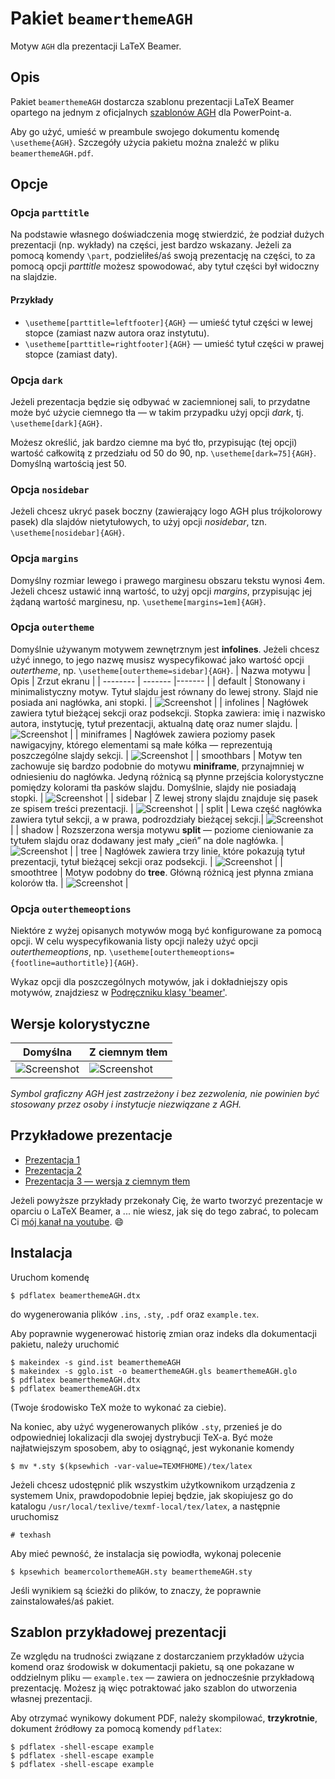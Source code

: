 # Pakiet `beamerthemeAGH`
Motyw `AGH` dla prezentacji LaTeX Beamer.
## Opis
Pakiet `beamerthemeAGH` dostarcza szablonu prezentacji LaTeX Beamer opartego na jednym z oficjalnych [szablonów AGH](http://www.agh.edu.pl/uczelnia/system-identyfikacji-wizualnej/szablon-prezentacji/) dla PowerPoint-a.

Aby go użyć, umieść w preambule swojego dokumentu komendę `\usetheme{AGH}`. Szczegóły użycia pakietu można znaleźć w pliku `beamerthemeAGH.pdf`.
## Opcje
### Opcja `parttitle`
Na podstawie własnego doświadczenia mogę stwierdzić, że podział dużych prezentacji (np. wykłady) na części, jest bardzo wskazany. Jeżeli za pomocą komendy `\part`, podzieliłeś/aś swoją prezentację na części, to za pomocą opcji _parttitle_ możesz spowodować, aby tytuł części był widoczny na slajdzie.
#### Przykłady
- `\usetheme[parttitle=leftfooter]{AGH}` — umieść tytuł części w lewej stopce (zamiast nazw autora oraz instytutu).
- `\usetheme[parttitle=rightfooter]{AGH}` — umieść tytuł części w prawej stopce (zamiast daty).
### Opcja `dark`
Jeżeli prezentacja będzie się odbywać w zaciemnionej sali, to przydatne może być użycie ciemnego tła — w takim przypadku użyj opcji _dark_, tj.  `\usetheme[dark]{AGH}`.

Możesz określić, jak bardzo ciemne ma być tło, przypisując (tej opcji) wartość całkowitą z przedziału od 50 do 90, np. `\usetheme[dark=75]{AGH}`. Domyślną wartością jest 50.
### Opcja `nosidebar`
Jeżeli chcesz ukryć pasek boczny (zawierający logo AGH plus trójkolorowy pasek) dla slajdów nietytułowych, to użyj opcji _nosidebar_, tzn.  `\usetheme[nosidebar]{AGH}`.
### Opcja `margins`
Domyślny rozmiar lewego i prawego marginesu obszaru tekstu wynosi 4em. Jeżeli chcesz ustawić inną wartość, to użyj opcji _margins_, przypisując jej żądaną wartość marginesu, np. `\usetheme[margins=1em]{AGH}`.
### Opcja `outertheme`
Domyślnie używanym motywem zewnętrznym jest **infolines**. Jeżeli chcesz użyć innego, to jego nazwę musisz wyspecyfikować jako wartość opcji _outertheme_, np.  `\usetheme[outertheme=sidebar]{AGH}`. 
| Nazwa motywu | Opis | Zrzut ekranu |
| --------   | ------- |------- |
| default    | Stonowany i minimalistyczny motyw. Tytuł slajdu jest równany do lewej strony. Slajd nie posiada ani nagłówka, ani stopki. | ![Screenshot](https://www.icsr.agh.edu.pl/~polak/wms/beamer-AGH-default.png "Slajd") |
| infolines  | Nagłówek zawiera tytuł bieżącej sekcji oraz podsekcji. Stopka zawiera: imię i nazwisko autora, instytucję, tytuł prezentacji, aktualną datę oraz numer slajdu. | ![Screenshot](https://www.icsr.agh.edu.pl/~polak/wms/beamer-AGH-infolines.png "Slajd") |
| miniframes | Nagłówek zawiera poziomy pasek nawigacyjny, którego elementami są małe kółka — reprezentują poszczególne slajdy sekcji. | ![Screenshot](https://www.icsr.agh.edu.pl/~polak/wms/beamer-AGH-miniframes.png "Slajd") |
| smoothbars | Motyw ten zachowuje się bardzo podobnie do motywu **miniframe**, przynajmniej w odniesieniu do nagłówka. Jedyną różnicą są płynne przejścia kolorystyczne pomiędzy kolorami tła pasków slajdu.  Domyślnie, slajdy nie posiadają stopki. | ![Screenshot](https://www.icsr.agh.edu.pl/~polak/wms/beamer-AGH-smoothbars.png "Slajd") |
| sidebar    | Z lewej strony slajdu znajduje się pasek ze spisem treści prezentacji. | ![Screenshot](https://www.icsr.agh.edu.pl/~polak/wms/beamer-AGH-sidebar.png "Slajd") |
| split      | Lewa część nagłówka zawiera tytuł sekcji, a w prawa, podrozdziały bieżącej sekcji.| ![Screenshot](https://www.icsr.agh.edu.pl/~polak/wms/beamer-AGH-split.png "Slajd") |
| shadow     | Rozszerzona wersja motywu **split** — poziome cieniowanie za tytułem slajdu oraz dodawany jest mały „cień” na dole nagłówka. | ![Screenshot](https://www.icsr.agh.edu.pl/~polak/wms/beamer-AGH-shadow.png "Slajd") |
| tree       | Nagłówek zawiera trzy linie, które pokazują tytuł prezentacji, tytuł bieżącej sekcji oraz podsekcji. | ![Screenshot](https://www.icsr.agh.edu.pl/~polak/wms/beamer-AGH-tree.png "Slajd") |
| smoothtree | Motyw podobny do **tree**. Główną różnicą jest płynna zmiana kolorów tła. | ![Screenshot](https://www.icsr.agh.edu.pl/~polak/wms/beamer-AGH-smoothtree.png "Slajd") |
### Opcja `outerthemeoptions`
Niektóre z wyżej opisanych motywów mogą być konfigurowane za pomocą opcji. W celu wyspecyfikowania listy opcji należy użyć opcji _outerthemeoptions_, np.  `\usetheme[outerthemeoptions={footline=authortitle}]{AGH}`.

Wykaz opcji dla poszczególnych motywów, jak i dokładniejszy opis motywów, znajdziesz w [Podręczniku klasy 'beamer'](http://mirror.ctan.org//macros/latex/contrib/beamer/doc/beameruserguide.pdf).
## Wersje kolorystyczne
| Domyślna                                                                                 | Z ciemnym tłem                                                                                                |
| ---------------------------------------------------------------------------------------- | ------------------------------------------------------------------------------------------------------------- |
| ![Screenshot](http://www.icsr.agh.edu.pl/~polak/wms/beamer-AGH.big.png "Slajd tytułowy") | ![Screenshot](http://www.icsr.agh.edu.pl/~polak/wms/beamer-AGH-dark.big.png "Slajd tytułowy — wersja ciemna") |

_Symbol graficzny AGH jest zastrzeżony i bez zezwolenia, nie powinien być stosowany przez osoby i instytucje niezwiązane z AGH._
## Przykładowe prezentacje
- [Prezentacja 1](http://www.icsr.agh.edu.pl/~polak/beamer.pdf)
- [Prezentacja 2](http://www.icsr.agh.edu.pl/~polak/wms/beamer.pdf)
- [Prezentacja 3 — wersja z ciemnym tłem](http://www.icsr.agh.edu.pl/~polak/wms/latex/beamer-mozliwosci.pdf)

Jeżeli powyższe przykłady przekonały Cię, że warto tworzyć prezentacje w oparciu o LaTeX Beamer, a ... nie wiesz, jak się do tego zabrać, to polecam Ci [mój kanał na youtube](https://www.youtube.com/playlist?list=PLlOvf-mh5wJEzL2onjzBdenUpssbonmO5).  :smile:
## Instalacja
Uruchom komendę
```
$ pdflatex beamerthemeAGH.dtx
```
do wygenerowania plików `.ins`, `.sty`, `.pdf` oraz `example.tex`.

Aby poprawnie wygenerować historię zmian oraz indeks dla dokumentacji pakietu, należy uruchomić
```
$ makeindex -s gind.ist beamerthemeAGH
$ makeindex -s gglo.ist -o beamerthemeAGH.gls beamerthemeAGH.glo
$ pdflatex beamerthemeAGH.dtx
$ pdflatex beamerthemeAGH.dtx
```

(Twoje środowisko TeX może to wykonać za ciebie).

Na koniec, aby użyć wygenerowanych plików `.sty`, przenieś je do odpowiedniej lokalizacji dla swojej dystrybucji TeX-a. Być może najłatwiejszym sposobem, aby to osiągnąć, jest wykonanie komendy
```
$ mv *.sty $(kpsewhich -var-value=TEXMFHOME)/tex/latex
```
Jeżeli chcesz udostępnić plik wszystkim użytkownikom urządzenia z systemem Unix, prawdopodobnie lepiej będzie, jak skopiujesz go do katalogu `/usr/local/texlive/texmf-local/tex/latex`, a następnie uruchomisz
```
# texhash
```
Aby mieć pewność, że instalacja się powiodła, wykonaj polecenie
```
$ kpsewhich beamercolorthemeAGH.sty beamerthemeAGH.sty
```
Jeśli wynikiem są ścieżki do plików, to znaczy, że poprawnie zainstalowałeś/aś pakiet.
## Szablon przykładowej prezentacji
Ze względu na trudności związane z dostarczaniem przykładów użycia komend oraz środowisk w dokumentacji pakietu, są one pokazane w oddzielnym pliku — `example.tex` — zawiera on jednocześnie przykładową prezentację. Możesz ją więc potraktować jako szablon do utworzenia własnej prezentacji.

Aby otrzymać wynikowy dokument PDF, należy skompilować, **trzykrotnie**, dokument źródłowy za pomocą komendy `pdflatex`:
```
$ pdflatex -shell-escape example
$ pdflatex -shell-escape example
$ pdflatex -shell-escape example
```

